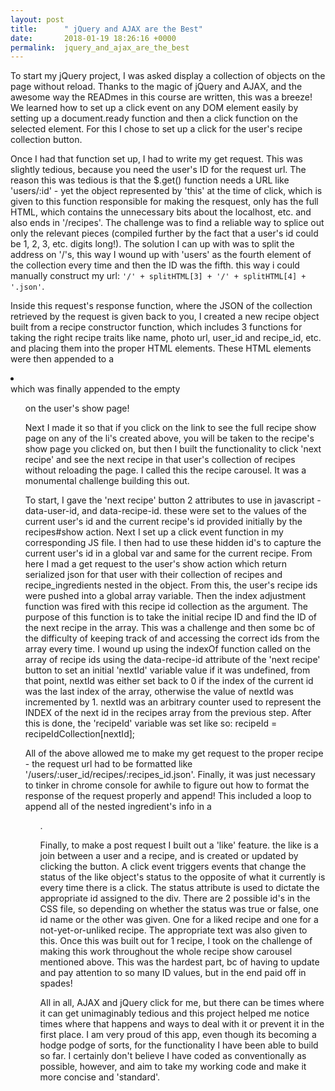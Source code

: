 ```yaml
---
layout: post
title:      " jQuery and AJAX are the Best"
date:       2018-01-19 18:26:16 +0000
permalink:  jquery_and_ajax_are_the_best
---
```



To start my jQuery project, I was asked display a collection of objects on the page without reload. Thanks to the magic of jQuery and AJAX, and the awesome way the READmes in this course are written, this was a breeze! We learned how to set up a click event on any DOM element easily by setting up a document.ready function and then a click function on the selected element. For this I chose to set up a click for the user's recipe collection button.
 
 Once I had that function set up, I had to write my get request. This was slightly tedious, because you need the user's ID for the request url. The reason this was tedious is that the $.get() function needs a URL like 'users/:id' - yet the object represented by 'this' at the time of click, which is given to this function responsible for making the resquest, only has the full HTML, which contains the unnecessary bits about the localhost, etc. and also ends in '/recipes'. The challenge was to find a reliable way to splice out only the relevant pieces (compiled further by the fact that a user's id could be 1, 2, 3, etc. digits long!). The solution I can up with was to split the address on '/'s, this way I wound up with 'users' as the fourth element of the collection every time and then the ID was the fifth. this way i could manually construct my url: `'/' + splitHTML[3] + '/' + splitHTML[4] + '.json'`.
 
 Inside this request's response function, where the JSON of the collection retrieved by the request is given back to you,
 I created a new recipe object built from a recipe constructor function, which includes 3 functions for taking the right recipe traits like name, photo url, user_id and recipe_id, etc. and placing them into the proper HTML elements. These HTML elements were then appended to a <li></li> which was finally appended to the empty <ul> on the user's show page!
 
Next I made it so that if you click on the link to see the full recipe show page on any of the li's created above, you will be taken to the recipe's show page you clicked on, but then I built the functionality to click 'next recipe' and see the next recipe in that user's collection of recipes without reloading the page. I called this the recipe carousel. It was a monumental challenge building this out.
 
To start, I gave the 'next recipe' button 2 attributes to use in javascript - data-user-id, and data-recipe-id. these were set to the values of the current user's id and the current recipe's id provided initially by the recipes#show action. Next I set up a click event function in my corresponding JS file. I then had to use these hidden id's to capture the current user's id in a global var and same for the current recipe. From here I mad a get request to the user's show action which return serialized json for that user with their collection of recipes and recipe_ingredients nested in the object. From this, the user's recipe ids were pushed into a global array variable. Then the index adjustment function was fired with this recipe id collection as the argument. The purpose of this function is to take the initial recipe ID and find the ID of the next recipe in the array. This was a challenge and then some bc of the difficulty of keeping track of and accessing the correct ids from the array every time. I wound up using the indexOf function called on the array of recipe ids using the data-recipe-id attribute of the 'next recipe' button to set an initial 'nextId' variable value if it was undefined, from that point, nextId was either set back to 0 if the index of the current id was the last index of the array, otherwise the value of nextId was incremented by 1. nextId was an arbitrary counter used to represent the INDEX of the next id in the recipes array from the previous step. After this is done, the 'recipeId' variable was set like so: recipeId = recipeIdCollection[nextId];
 
All of the above allowed me to make my get request to the proper recipe - the request url had to be formatted like '/users/:user_id/recipes/:recipes_id.json'. Finally, it was just necessary to tinker in chrome console for awhile to figure out how to format the response of the request properly and append! This included a loop to append all of the nested ingredient's info in a <ul>.
 
Finally, to make a post request I built out a 'like' feature. the like is a join between a user and a recipe, and is created or updated by clicking the button. A click event triggers events that change the status of the like object's status to the opposite of what it currently is every time there is a click. The status attribute is used to dictate the appropriate id assigned to the div. There are 2 possible id's in the CSS file, so depending on whether the status was true or false, one id name or the other was given. One for a liked recipe and one for a not-yet-or-unliked recipe. The appropriate text was also given to this. Once this was built out for 1 recipe, I took on the challenge of making this work throughout the whole recipe show carousel mentioned above. This was the hardest part, bc of having to update and pay attention to so many ID values, but in the end paid off in spades!
 
All in all, AJAX and jQuery click for me, but there can be times where it can get unimaginably tedious and this project helped me notice times where that happens and ways to deal with it or prevent it in the first place. I am very proud of this app, even though its becoming a hodge podge of sorts, for the functionality I have been able to build so far. I certainly don't believe I have coded as conventionally as possible, however, and aim to take my working code and make it more concise and 'standard'.
